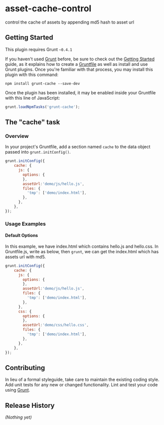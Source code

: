 # asset-cache-control

control the cache of assets by appending md5 hash to asset url

## Getting Started
This plugin requires Grunt `~0.4.1`

If you haven't used [Grunt](http://gruntjs.com/) before, be sure to check out the [Getting Started](http://gruntjs.com/getting-started) guide, as it explains how to create a [Gruntfile](http://gruntjs.com/sample-gruntfile) as well as install and use Grunt plugins. Once you're familiar with that process, you may install this plugin with this command:

```shell
npm install grunt-cache --save-dev
```

Once the plugin has been installed, it may be enabled inside your Gruntfile with this line of JavaScript:

```js
grunt.loadNpmTasks('grunt-cache');
```

## The "cache" task

### Overview
In your project's Gruntfile, add a section named `cache` to the data object passed into `grunt.initConfig()`.

```js
grunt.initConfig({
    cache: {
      js: {
        options: {
        },
		assetUrl:'demo/js/hello.js',
        files: {
          'tmp': ['demo/index.html'],
        },
      },
    },
});
```



### Usage Examples

#### Default Options
In this example, we have index.html which contains hello.js and hello.css.
In Gruntfile.js, write as below, then `grunt`, we can get the index.html which has assets url with md5.

```js
grunt.initConfig({
    cache: {
      js: {
        options: {
        },
		assetUrl:'demo/js/hello.js',
        files: {
          'tmp': ['demo/index.html'],
        },
      },
      css: {
        options: {
        },
		assetUrl:'demo/css/hello.css',
        files: {
          'tmp': ['demo/index.html'],
        },
      },
    },
});
```


## Contributing
In lieu of a formal styleguide, take care to maintain the existing coding style. Add unit tests for any new or changed functionality. Lint and test your code using [Grunt](http://gruntjs.com/).

## Release History
_(Nothing yet)_
